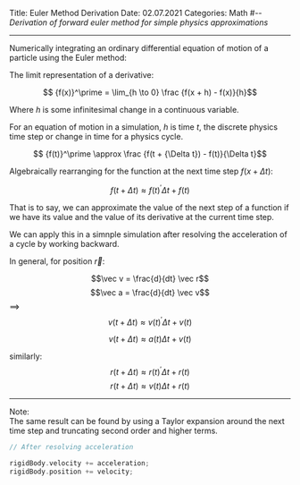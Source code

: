 Title: Euler Method Derivation
Date:  02.07.2021
Categories: Math
#--
*Derivation of forward euler method for simple physics approximations*

---

Numerically integrating an ordinary differential equation of motion of a particle using the Euler method:

The limit representation of a derivative:

$$ {f(x)}^\prime = \lim_{h \to 0} \frac {f(x + h) - f(x)}{h}$$

Where $h$ is some infinitesimal change in a continuous variable. 

For an equation of motion in a simulation, $h$ is time $t$,
the discrete physics time step or change in time for a physics cycle.

$$ {f(t)}^\prime \approx \frac {f(t + {\Delta t}) - f(t)}{\Delta t}$$

Algebraically rearranging for the function at the next time step $f(x + {\Delta t})$:

$$ f(t + {\Delta t}) \approx {f(t)}^\prime {\Delta t}  + f(t)  $$

That is to say, we can approximate the value of the next step of a function 
if we have its value and the value of its derivative
at the current time step.

We can apply this in a simnple simulation after resolving the acceleration of a cycle by working backward.

In general, for position $\vec r$:

$$\vec v = \frac{d}{dt} \vec r$$
$$\vec a = \frac{d}{dt} \vec v$$
$\implies$
$$ v(t + \Delta t) \approx {v(t)}^\prime {\Delta t}  + v(t)$$

$$v(t + \Delta t) \approx a(t) {\Delta t}  + v(t)$$

similarly:
$$r(t + \Delta t) \approx {r(t)}^\prime {\Delta t}  + r(t)$$
$$r(t + \Delta t) \approx v(t) {\Delta t}  + r(t)$$

---------------------------------------------------
Note:<br>
The same result can be found by using a Taylor expansion around the next time step and truncating second order and higher terms.

~~~~~~~~~~~~~~~~~~~~~~~~~~~~~~~~~~~ C++
// After resolving acceleration

rigidBody.velocity += acceleration;
rigidBody.position += velocity;

~~~~~~~~~~~~~~~~~~~~~~~~~~~~~~~~~~~